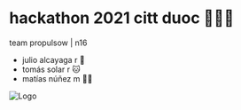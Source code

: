 
# hackathon 2021 citt duoc 👨🏻‍💻
team propulsow | n16
- julio alcayaga r 🍻
- tomás solar r 🐱
- matías núñez m 💅🏼


![Logo](https://www.encancha.cl/u/fotografias/m/2021/6/18/f608x342-96759_126482_15.jpg)
